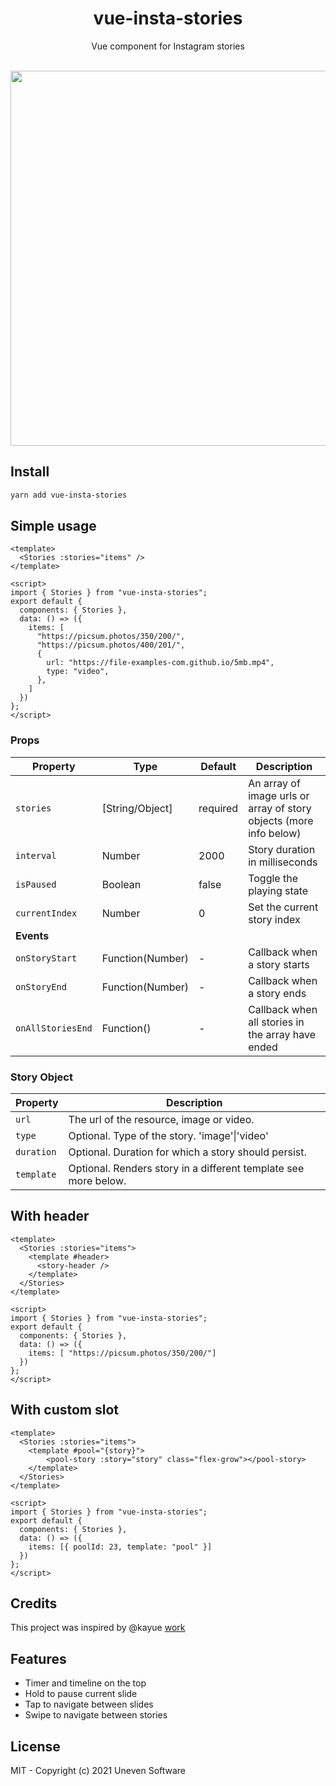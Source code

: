 <h1 align="center">vue-insta-stories</h1>

<p align="center">
  Vue component for Instagram stories
</p>

<br/>
<img height="600" src="https://i.imgur.com/gyX0XFw.png"/>

## Install
```bash
yarn add vue-insta-stories 
```

## Simple usage
```vue
<template>
  <Stories :stories="items" />
</template>

<script>
import { Stories } from "vue-insta-stories";
export default {
  components: { Stories },
  data: () => ({
    items: [
      "https://picsum.photos/350/200/",
      "https://picsum.photos/400/201/",
      {
        url: "https://file-examples-com.github.io/5mb.mp4",
        type: "video",
      },
    ]
  })
};
</script>
```

### Props
| Property          | Type             | Default  | Description                                                        |
|-------------------|------------------|----------|--------------------------------------------------------------------|
| `stories`         | [String/Object]  | required | An array of image urls or array of story objects (more info below) |
| `interval`        | Number           | 2000     | Story duration in milliseconds                                     |
| `isPaused`        | Boolean          | false    | Toggle the playing state                                           |
| `currentIndex`    | Number           | 0        | Set the current story index                                        |
| **Events**        |                  |          |                                                                    |
| `onStoryStart`    | Function(Number) | -        | Callback when a story starts                                       |
| `onStoryEnd`      | Function(Number) | -        | Callback when a story ends                                         |
| `onAllStoriesEnd` | Function()       | -        | Callback when all stories in the array have ended                  |

### Story Object
| Property   | Description                                                     |
|------------|-----------------------------------------------------------------|
| `url`      | The url of the resource, image or video.                        |
| `type`     | Optional. Type of the story. 'image'\|'video'                   |
| `duration` | Optional. Duration for which a story should persist.            |
| `template` | Optional. Renders story in a different template see more below. |

## With header
```vue
<template>
  <Stories :stories="items">
    <template #header>
      <story-header />
    </template>
  </Stories>
</template>

<script>
import { Stories } from "vue-insta-stories";
export default {
  components: { Stories },
  data: () => ({
    items: [ "https://picsum.photos/350/200/"]
  })
};
</script>
```

## With custom slot
```vue
<template>
  <Stories :stories="items">
    <template #pool="{story}">
        <pool-story :story="story" class="flex-grow"></pool-story>
    </template>
  </Stories>
</template>

<script>
import { Stories } from "vue-insta-stories";
export default {
  components: { Stories },
  data: () => ({
    items: [{ poolId: 23, template: "pool" }]
  })
};
</script>
```

## Credits
This project was inspired by @kayue [work](https://github.com/kayue/vue-story-example)

## Features
- Timer and timeline on the top
- Hold to pause current slide
- Tap to navigate between slides
- Swipe to navigate between stories

## License
MIT - Copyright (c) 2021 Uneven Software
